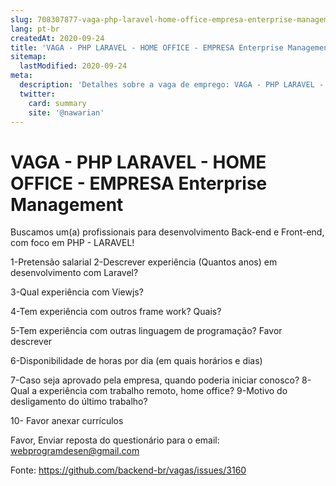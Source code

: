 ```yaml
---
slug: 708307877-vaga-php-laravel-home-office-empresa-enterprise-management
lang: pt-br
createdAt: 2020-09-24
title: 'VAGA - PHP LARAVEL - HOME OFFICE - EMPRESA Enterprise Management - Vaga de Emprego'
sitemap:
  lastModified: 2020-09-24
meta:
  description: 'Detalhes sobre a vaga de emprego: VAGA - PHP LARAVEL - HOME OFFICE - EMPRESA Enterprise Management'
  twitter:
    card: summary
    site: '@nawarian'
---
```


# VAGA - PHP LARAVEL - HOME OFFICE - EMPRESA Enterprise Management

Buscamos um(a) profissionais para desenvolvimento Back-end e Front-end, com foco em PHP - LARAVEL!

1-Pretensão salarial
2-Descrever experiência (Quantos anos) em desenvolvimento com Laravel?

3-Qual experiência com Viewjs?

4-Tem experiência com outros frame work? Quais?

5-Tem experiência com outras linguagem de programação? Favor descrever

6-Disponibilidade de horas por dia (em quais horários e dias)

7-Caso seja aprovado pela empresa, quando poderia iniciar conosco?
8-Qual a experiência com trabalho remoto, home office?
9-Motivo do desligamento do último trabalho?

10- Favor anexar currículos

Favor, Enviar reposta do questionário para o email: webprogramdesen@gmail.com

Fonte: https://github.com/backend-br/vagas/issues/3160